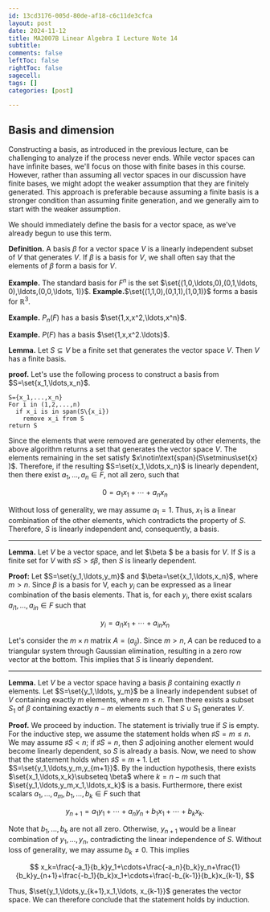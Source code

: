```yaml
---
id: 13cd3176-005d-80de-af18-c6c11de3cfca
layout: post
date: 2024-11-12
title: MA2007B Linear Algebra I Lecture Note 14
subtitle: 
comments: false
leftToc: false
rightToc: false
sagecell: 
tags: []
categories: [post]

---
```


## Basis and dimension


Constructing a basis, as introduced in the previous lecture, can be challenging to analyze if the process never ends. While vector spaces can have infinite bases, we'll focus on those with finite bases in this course. However, rather than assuming all vector spaces in our discussion have finite bases, we might adopt the weaker assumption that they are finitely generated. This approach is preferable because assuming a finite basis is a stronger condition than assuming finite generation, and we generally aim to start with the weaker assumption.


We should immediately define the basis for a vector space, as we've already begun to use this term.


**Definition.** A basis $\beta$ for a vector space $V$ is a linearly independent subset of $V$ that generates $V$. If $\beta$ is a basis for $V$, we shall often say that the elements of $\beta$ form a basis for $V$.


**Example.** The standard basis for $F^n$ is the set $\set{(1,0,\ldots,0),(0,1,\ldots, 0),\ldots,(0,0,\ldots, 1)}$.
**Example.**$\set{(1,1,0),(0,1,1),(1,0,1)}$ forms a basis for $\mathbb{R}^3$.


**Example.** $P_n(F)$ has a basis $\set{1,x,x^2,\ldots,x^n}$.


**Example.** $P(F)$ has a basis $\set{1,x,x^2.\ldots}$.


**Lemma.** Let $S\subseteq V$ be a finite set that generates the vector space $V$. Then $V$ has a finite basis.


**proof.** Let's use the following process to construct a basis from $S=\set{x_1,\ldots,x_n}$. 


```markup
S={x_1,...,x_n}
For i in (1,2,...,n)
  if x_i is in span(S\{x_i})
    remove x_i from S
return S
```


Since the elements that were removed are generated by other elements, the above algorithm returns a set that generates the vector space $V$. The elements remaining in the set satisfy $x\notin\text{span}(S\setminus\set{x} )$. Therefore, if the resulting $S=\set{x_1,\ldots,x_n}$ is linearly dependent, then there exist $a_1,\ldots,a_n\in F$, not all zero, such that


$$
0=a_1x_1+\cdots+a_nx_n
$$


Without loss of generality, we may assume $a_1=1$. Thus, $x_1$ is a linear combination of the other elements, which contradicts the property of $S$. Therefore, $S$ is linearly independent and, consequently, a basis.


---


**Lemma.** Let $V$ be a vector space, and let $\beta $ be a basis for $V$. If $S$ is a finite set for $V$ with $\sharp S>\sharp\beta$, then $S$ is linearly dependent.


**Proof:** Let $S=\set{y_1,\ldots,y_m}$ and $\beta=\set{x_1,\ldots,x_n}$, where $m>n$. Since $\beta$ is a basis for V, each $y_i$ can be expressed as a linear combination of the basis elements. That is, for each $y_i$, there exist scalars $a_{i1},\ldots,a_{in}\in F$ such that


$$
y_i=a_{i1}x_1+\cdots+a_{in}x_n
$$


Let's consider the $m \times n$ matrix $A = (a_{ij})$. Since $m > n$, $A$ can be reduced to a triangular system through Gaussian elimination, resulting in a zero row vector at the bottom. This implies that $S$ is linearly dependent.


---


**Lemma.** Let $V$ be a vector space having a basis $\beta$ containing exactly $n$ elements. Let $S=\set{y_1,\ldots, y_m}$ be a linearly independent subset of $V$ containing exactly $m$ elements, where $m\leq n$. Then there exists a subset $S_1$ of $\beta$ containing exactly $n-m$ elements such that $S\cup S_1$ generates $V$.


**Proof.** We proceed by induction. The statement is trivially true if $S$ is empty. For the inductive step, we assume the statement holds when $\sharp S=m\leq n$. We may assume $\sharp S<n$; if $\sharp S=n$, then $S$ adjoining another element would become linearly dependent, so $S$ is already a basis. Now, we need to show that the statement holds when $\sharp S=m+1$. Let $S=\set{y_1,\ldots,y_m,y_{m+1}}$. By the induction hypothesis, there exists $\set{x_1,\ldots,x_k}\subseteq \beta$ where $k=n-m$ such that $\set{y_1,\ldots,y_m,x_1,\ldots,x_k}$ is a basis. Furthermore, there exist scalars $a_1,\ldots, a_m,b_1,\ldots,b_k\in F$ such that


$$
y_{n+1}=a_1y_1+\cdots+a_ny_n+b_1x_1+\cdots+b_kx_k.
$$


Note that $b_1,\ldots, b_k$ are not all zero. Otherwise, $y_{n+1}$ would be a linear combination of $y_1,\ldots,y_n$, contradicting the linear independence of $S$. Without loss of generality, we may assume $b_k\neq 0$. This implies


$$
x_k=\frac{-a_1}{b_k}y_1+\cdots+\frac{-a_n}{b_k}y_n+\frac{1}{b_k}y_{n+1}+\frac{-b_1}{b_k}x_1+\cdots+\frac{-b_{k-1}}{b_k}x_{k-1},
$$


Thus, $\set{y_1,\ldots,y_{k+1},x_1,\ldots, x_{k-1}}$ generates the vector space. We can therefore conclude that the statement holds by induction.

